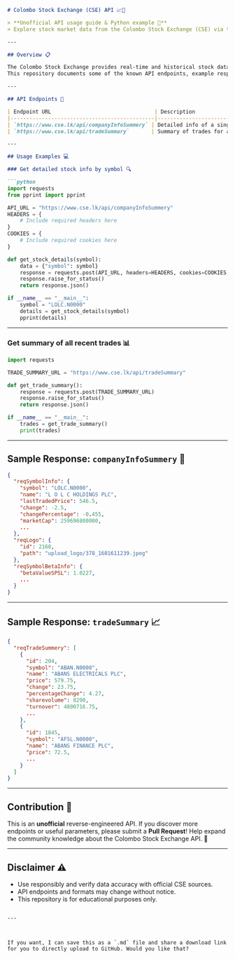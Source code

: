 ````markdown
# Colombo Stock Exchange (CSE) API 📈🏢

> **Unofficial API usage guide & Python example 🐍**  
> Explore stock market data from the Colombo Stock Exchange (CSE) via their public API endpoints — reverse-engineered since no official documentation exists. 🔍

---

## Overview 📋

The Colombo Stock Exchange provides real-time and historical stock data via several public endpoints used by their web portal.  
This repository documents some of the known API endpoints, example responses, and Python code to fetch and parse data.

---

## API Endpoints 🔗

| Endpoint URL                                 | Description                                     | HTTP Method |
|----------------------------------------------|------------------------------------------------|-------------|
| `https://www.cse.lk/api/companyInfoSummery` | Detailed info of a single stock/security by symbol | POST     |
| `https://www.cse.lk/api/tradeSummary`       | Summary of trades for all securities               | POST     |

---

## Usage Examples 💻

### Get detailed stock info by symbol 🔍

```python
import requests
from pprint import pprint

API_URL = "https://www.cse.lk/api/companyInfoSummery"
HEADERS = {
    # Include required headers here
}
COOKIES = {
    # Include required cookies here
}

def get_stock_details(symbol):
    data = {"symbol": symbol}
    response = requests.post(API_URL, headers=HEADERS, cookies=COOKIES, data=data)
    response.raise_for_status()
    return response.json()

if __name__ == "__main__":
    symbol = "LOLC.N0000"
    details = get_stock_details(symbol)
    pprint(details)
````

---

### Get summary of all recent trades 📊

```python
import requests

TRADE_SUMMARY_URL = "https://www.cse.lk/api/tradeSummary"

def get_trade_summary():
    response = requests.post(TRADE_SUMMARY_URL)
    response.raise_for_status()
    return response.json()

if __name__ == "__main__":
    trades = get_trade_summary()
    print(trades)
```

---

## Sample Response: `companyInfoSummery` 📝

```json
{
  "reqSymbolInfo": {
    "symbol": "LOLC.N0000",
    "name": "L O L C HOLDINGS PLC",
    "lastTradedPrice": 546.5,
    "change": -2.5,
    "changePercentage": -0.455,
    "marketCap": 259696800000,
    ...
  },
  "reqLogo": {
    "id": 2168,
    "path": "upload_logo/378_1601611239.jpeg"
  },
  "reqSymbolBetaInfo": {
    "betaValueSPSL": 1.0227,
    ...
  }
}
```

---

## Sample Response: `tradeSummary` 📈

```json
{
  "reqTradeSummery": [
    {
      "id": 204,
      "symbol": "ABAN.N0000",
      "name": "ABANS ELECTRICALS PLC",
      "price": 579.75,
      "change": 23.75,
      "percentageChange": 4.27,
      "sharevolume": 8290,
      "turnover": 4800716.75,
      ...
    },
    {
      "id": 1845,
      "symbol": "AFSL.N0000",
      "name": "ABANS FINANCE PLC",
      "price": 72.5,
      ...
    }
  ]
}
```

---

## Contribution 🤝

This is an **unofficial** reverse-engineered API.
If you discover more endpoints or useful parameters, please submit a **Pull Request**!
Help expand the community knowledge about the Colombo Stock Exchange API. 🚀

---

## Disclaimer ⚠️

* Use responsibly and verify data accuracy with official CSE sources.
* API endpoints and formats may change without notice.
* This repository is for educational purposes only.

```

---



If you want, I can save this as a `.md` file and share a download link for you to directly upload to GitHub. Would you like that?
```
